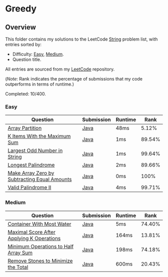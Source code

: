 # Greedy

## Overview
This folder contains my solutions to the LeetCode [String](https://leetcode.com/problem-list/greedy/) problem list,
with entries sorted by:
- Difficulty: [Easy](#easy), [Medium](#medium).
- Question title.

All entries are sourced from my [LeetCode](https://github.com/shumarb/leetcode) repository.

(*Note*: Rank indicates the percentage of submissions that my code outperforms in terms of runtime.)

Completed: 10/400.

### Easy
| Question                                                                                                                                | Submission                                                                                                          | Runtime | Rank   |
|-----------------------------------------------------------------------------------------------------------------------------------------|---------------------------------------------------------------------------------------------------------------------|---------|--------|
| [Array Partition](https://leetcode.com/problems/array-partition/description/)                                                           | [Java](https://github.com/shumarb/leetcode/blob/main/submissions/java/ArrayPartition.java)                          | 48ms    | 5.12%  |
| [K Items With the Maximum Sum](https://leetcode.com/problems/k-items-with-the-maximum-sum/description/)                                 | [Java](https://github.com/shumarb/leetcode/blob/main/submissions/java/KItemsWithTheMaximumSum.java)                 | 1ms     | 89.54% |
| [Largest Odd Number in String](https://leetcode.com/problems/largest-odd-number-in-string/description/)                                 | [Java](https://github.com/shumarb/leetcode/blob/main/submissions/java/LongestPalindrome.java)                       | 1ms     | 99.64% |
| [Longest Palindrome](https://leetcode.com/problems/longest-palindrome/description/)                                                     | [Java](https://github.com/shumarb/leetcode/blob/main/submissions/java/LongestPalindrome.java)                       | 2ms     | 89.66% |
| [Make Array Zero by Subtracting Equal Amounts](https://leetcode.com/problems/make-array-zero-by-subtracting-equal-amounts/description/) | [Java](https://github.com/shumarb/leetcode/blob/main/submissions/java//MakeArrayZeroBySubtractingEqualAmounts.java) | 0ms     | 100%   |
| [Valid Palindrome II](https://leetcode.com/problems/valid-palindrome-ii/description/)                                                   | [Java](https://github.com/shumarb/leetcode/blob/main/submissions/java/ValidPalindromeTwo.java)                      | 4ms     | 99.71% |

### Medium
| Question                                                                                                                           | Submission                                                                                                        | Runtime | Rank   |
|------------------------------------------------------------------------------------------------------------------------------------|-------------------------------------------------------------------------------------------------------------------|---------|--------|
| [Container With Most Water](https://leetcode.com/problems/container-with-most-water/description/)                                  | [Java](https://github.com/shumarb/leetcode/blob/main/submissions/java/ContainerWithMostWater.java)                | 5ms     | 74.40% |
| [Maximal Score After Applying K Operations](https://leetcode.com/problems/maximal-score-after-applying-k-operations/description/)  | [Java](https://github.com/shumarb/leetcode/blob/main/submissions/java/MaximalScoreAfterApplyingKOperations.java)  | 164ms   | 13.81% |
| [Minimum Operations to Half Array Sum](https://leetcode.com/problems/minimum-operations-to-halve-array-sum/description/)           | [Java](https://github.com/shumarb/leetcode/blob/main/submissions/java/MinimumOperationsToHalfArraySum.java)       | 198ms   | 74.18% |
| [Remove Stones to Minimize the Total](https://leetcode.com/problems/remove-stones-to-minimize-the-total/description/)              | [Java](https://github.com/shumarb/leetcode/blob/main/submissions/java/RemoveStonesToMinimizeTheTotal.java)        | 600ms   | 20.43% |

